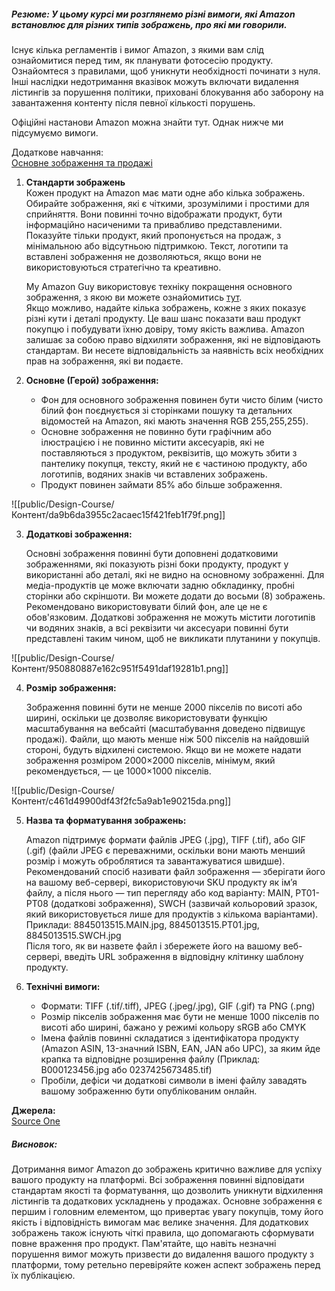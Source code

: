 ##### **Резюме**:  У цьому курсі ми розглянемо різні вимоги, які Amazon встановлює для різних типів зображень, про які ми говорили.

Існує кілька регламентів і вимог Amazon, з якими вам слід ознайомитися перед тим, як планувати фотосесію продукту. Ознайомтеся з правилами, щоб уникнути необхідності починати з нуля. Інші наслідки недотримання вказівок можуть включати видалення лістингів за порушення політики, приховані блокування або заборону на завантаження контенту після певної кількості порушень.

Офіційні настанови Amazon можна знайти тут. Однак нижче ми підсумуємо вимоги.

Додаткове навчання:  
[Основне зображення та продажі](https://www.youtube.com/watch?v=92DpEN5U1Ew&t)

1. **Стандарти зображень**  
    Кожен продукт на Amazon має мати одне або кілька зображень. Обирайте зображення, які є чіткими, зрозумілими і простими для сприйняття. Вони повинні точно відображати продукт, бути інформаційно насиченими та привабливо представленими. Показуйте тільки продукт, який пропонується на продаж, з мінімальною або відсутньою підтримкою. Текст, логотипи та вставлені зображення не дозволяються, якщо вони не використовуються стратегічно та креативно.
    
    My Amazon Guy використовує техніку покращення основного зображення, з якою ви можете ознайомитись [тут](https://myamazonguy.com/photography/amazon-listings-amazon-photo-best-practices/).  
    Якщо можливо, надайте кілька зображень, кожне з яких показує різні кути і деталі продукту. Це ваш шанс показати ваш продукт покупцю і побудувати їхню довіру, тому якість важлива. Amazon залишає за собою право відхиляти зображення, які не відповідають стандартам. Ви несете відповідальність за наявність всіх необхідних прав на зображення, які ви подаєте.
    
2. **Основне (Герой) зображення:**
    
    - Фон для основного зображення повинен бути чисто білим (чисто білий фон поєднується зі сторінками пошуку та детальних відомостей на Amazon, які мають значення RGB 255,255,255).
    - Основне зображення не повинно бути графічним або ілюстрацією і не повинно містити аксесуарів, які не поставляються з продуктом, реквізитів, що можуть збити з пантелику покупця, тексту, який не є частиною продукту, або логотипів, водяних знаків чи вставлених зображень.
    - Продукт повинен займати 85% або більше зображення.
    
![[public/Design-Course/Контент/da9b6da3955c2acaec15f421feb1f79f.png]]
    
3. **Додаткові зображення:**
    
    Основні зображення повинні бути доповнені додатковими зображеннями, які показують різні боки продукту, продукт у використанні або деталі, які не видно на основному зображенні. Для медіа-продуктів це може включати задню обкладинку, пробні сторінки або скріншоти. Ви можете додати до восьми (8) зображень.  
    Рекомендовано використовувати білий фон, але це не є обов'язковим. Додаткові зображення не можуть містити логотипів чи водяних знаків, а всі реквізити чи аксесуари повинні бути представлені таким чином, щоб не викликати плутанини у покупців.
    
![[public/Design-Course/Контент/950880887e162c951f5491daf19281b1.png]]
    
4. **Розмір зображення:**
    
    Зображення повинні бути не менше 2000 пікселів по висоті або ширині, оскільки це дозволяє використовувати функцію масштабування на вебсайті (масштабування доведено підвищує продажі). Файли, що мають менше ніж 500 пікселів на найдовшій стороні, будуть відхилені системою. Якщо ви не можете надати зображення розміром 2000×2000 пікселів, мінімум, який рекомендується, — це 1000×1000 пікселів.
    
![[public/Design-Course/Контент/c461d49900df43f2fc5a9ab1e90215da.png]]
    
5. **Назва та форматування зображень:**
    
    Amazon підтримує формати файлів JPEG (.jpg), TIFF (.tif), або GIF (.gif) (файли JPEG є переважними, оскільки вони мають менший розмір і можуть оброблятися та завантажуватися швидше).  
    Рекомендований спосіб називати файл зображення — зберігати його на вашому веб-сервері, використовуючи SKU продукту як ім’я файлу, а після нього — тип перегляду або код варіанту: MAIN, PT01-PT08 (додаткові зображення), SWCH (зазвичай кольоровий зразок, який використовується лише для продуктів з кількома варіантами). Приклади: 8845013515.MAIN.jpg, 8845013515.PT01.jpg, 8845013515.SWCH.jpg  
    Після того, як ви назвете файл і збережете його на вашому веб-сервері, введіть URL зображення в відповідну клітинку шаблону продукту.
    
6. **Технічні вимоги:**
    
    - Формати: TIFF (.tif/.tiff), JPEG (.jpeg/.jpg), GIF (.gif) та PNG (.png)
    - Розмір пікселів зображення має бути не менше 1000 пікселів по висоті або ширині, бажано у режимі кольору sRGB або CMYK
    - Імена файлів повинні складатися з ідентифікатора продукту (Amazon ASIN, 13-значний ISBN, EAN, JAN або UPC), за яким йде крапка та відповідне розширення файлу (Приклад: B000123456.jpg або 0237425673485.tif)
    - Пробіли, дефіси чи додаткові символи в імені файлу завадять вашому зображенню бути опублікованим онлайн.

**Джерела:**  
[Source One](https://sell.amazon.com/blog/amazon-product-listings)  
##### **Висновок**:
Дотримання вимог Amazon до зображень критично важливе для успіху вашого продукту на платформі. Всі зображення повинні відповідати стандартам якості та форматування, що дозволить уникнути відхилення лістингів та додаткових ускладнень у продажах. Основне зображення є першим і головним елементом, що привертає увагу покупців, тому його якість і відповідність вимогам має велике значення. Для додаткових зображень також існують чіткі правила, що допомагають сформувати повне враження про продукт. Пам'ятайте, що навіть незначні порушення вимог можуть призвести до видалення вашого продукту з платформи, тому ретельно перевіряйте кожен аспект зображень перед їх публікацією.
